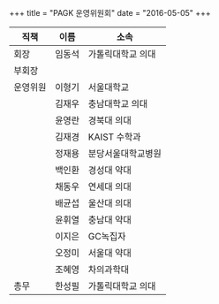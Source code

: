+++
title = "PAGK 운영위원회"
date = "2016-05-05"
+++

직책|이름|소속
---|---|--- 
회장|임동석|가톨릭대학교 의대
부회장|&nbsp;|&nbsp;
운영위원|이형기|서울대학교
&nbsp;|김재우|충남대학교 의대
&nbsp;|윤영란|경북대 의대
&nbsp;|김재경|KAIST 수학과
&nbsp;|정재용|분당서울대학교병원
&nbsp;|백인환|경성대 약대
&nbsp;|채동우|연세대 의대
&nbsp;|배균섭|울산대 의대
&nbsp;|윤휘열|충남대 약대
&nbsp;|이지은|GC녹집자
&nbsp;|오정미|서울대 약대
&nbsp;|조혜영|차의과학대
총무|한성필|가톨릭대학교 의대
